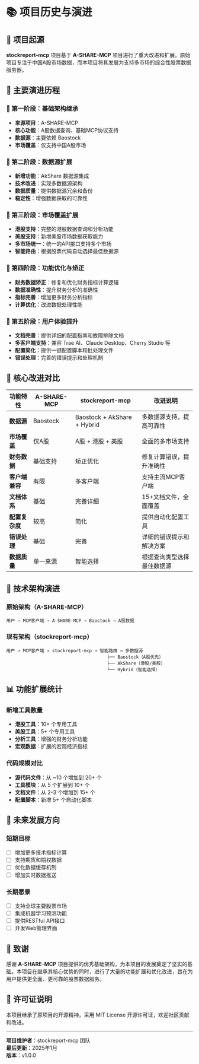 # 📚 项目历史与演进

## 🌟 项目起源

**stockreport-mcp** 项目基于 **A-SHARE-MCP** 项目进行了重大改进和扩展。原始项目专注于中国A股市场数据，而本项目将其发展为支持多市场的综合性股票数据服务器。

## 🔄 主要演进历程

### 📅 第一阶段：基础架构继承
- **来源项目**：A-SHARE-MCP
- **核心功能**：A股数据查询、基础MCP协议支持
- **数据源**：主要依赖 Baostock
- **市场覆盖**：仅支持中国A股市场

### 📅 第二阶段：数据源扩展
- **新增功能**：AkShare 数据源集成
- **技术改进**：实现多数据源架构
- **数据质量**：提供数据源冗余和备份
- **稳定性**：增强数据获取的可靠性

### 📅 第三阶段：市场覆盖扩展
- **港股支持**：完整的港股数据查询和分析功能
- **美股支持**：新增美股市场数据获取能力
- **多市场统一**：统一的API接口支持多个市场
- **智能路由**：根据股票代码自动选择最佳数据源

### 📅 第四阶段：功能优化与矫正
- **财务数据矫正**：修复和优化财务指标计算逻辑
- **数据准确性**：提升财务分析的准确性
- **指标完善**：增加更多财务分析指标
- **计算优化**：改进数据处理性能

### 📅 第五阶段：用户体验提升
- **文档完善**：提供详细的配置指南和故障排除文档
- **多客户端支持**：兼容 Trae AI、Claude Desktop、Cherry Studio 等
- **配置简化**：提供一键配置脚本和批处理文件
- **错误处理**：完善的错误提示和处理机制

## 🚀 核心改进对比

| 功能特性 | A-SHARE-MCP | stockreport-mcp | 改进说明 |
|---------|-------------|-----------------|----------|
| **数据源** | Baostock | Baostock + AkShare + Hybrid | 多数据源支持，提高可靠性 |
| **市场覆盖** | 仅A股 | A股 + 港股 + 美股 | 全面的多市场支持 |
| **财务数据** | 基础支持 | 矫正优化 | 修复计算错误，提升准确性 |
| **客户端兼容** | 有限 | 多客户端 | 支持主流MCP客户端 |
| **文档体系** | 基础 | 完善详细 | 15+文档文件，全面覆盖 |
| **配置复杂度** | 较高 | 简化 | 提供自动化配置工具 |
| **错误处理** | 基础 | 完善 | 详细的错误提示和解决方案 |
| **数据质量** | 单一来源 | 智能选择 | 根据查询类型选择最佳数据源 |

## 🎯 技术架构演进

### 原始架构（A-SHARE-MCP）
```
用户 → MCP客户端 → A-SHARE-MCP → Baostock → A股数据
```

### 现有架构（stockreport-mcp）
```
用户 → MCP客户端 → stockreport-mcp → 智能路由 → 多数据源
                                      ├── Baostock（A股优先）
                                      ├── AkShare（港股/美股）
                                      └── Hybrid（智能选择）
```

## 📊 功能扩展统计

### 新增工具数量
- **港股工具**：10+ 个专用工具
- **美股工具**：5+ 个专用工具
- **分析工具**：增强的财务分析功能
- **宏观数据**：扩展的宏观经济指标

### 代码规模对比
- **源代码文件**：从 ~10 个增加到 20+ 个
- **工具模块**：从 5 个扩展到 10+ 个
- **文档文件**：从 2-3 个增加到 15+ 个
- **配置脚本**：新增 5+ 个自动化脚本

## 🔮 未来发展方向

### 短期目标
- [ ] 增加更多技术指标计算
- [ ] 支持期货和期权数据
- [ ] 优化数据缓存机制
- [ ] 增加实时数据推送

### 长期愿景
- [ ] 支持全球主要股票市场
- [ ] 集成机器学习预测功能
- [ ] 提供RESTful API接口
- [ ] 开发Web管理界面

## 🙏 致谢

感谢 **A-SHARE-MCP** 项目提供的优秀基础架构，为本项目的发展奠定了坚实的基础。本项目在继承其核心优势的同时，进行了大量的功能扩展和优化改进，旨在为用户提供更全面、更可靠的股票数据服务。

## 📄 许可证说明

本项目继承了原项目的开源精神，采用 MIT License 开源许可证，欢迎社区贡献和改进。

---

**项目维护者**：stockreport-mcp 团队  
**最后更新**：2025年1月  
**版本**：v1.0.0